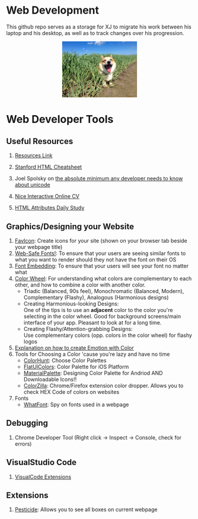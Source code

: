 # Web Development

This github repo serves as a storage for XJ to migrate his work between his laptop and his desktop, as well as to track changes over his progression.

<div id='corgi' align='center'>
    <img src="./images/cute doggo.jpg" alt="cute doggo" width=40%>   
</div>

<h1>Web Developer Tools</h1>
<h2>Useful Resources</h2>

1. <a href="https://www.appbrewery.co/p/web-development-course-resources/" alt="Resources to each Lesson" title="Resources to each Lesson">Resources Link</a>

2. <a href="https://web.stanford.edu/group/csp/cs21/htmlcheatsheet.pdf" alt="HTML Cheatsheet" title="Standford HTML Cheatsheet">Stanford HTML Cheatsheet</a>

3. Joel Spolsky on <a href="https://www.joelonsoftware.com/2003/10/08/the-absolute-minimum-every-software-developer-absolutely-positively-must-know-about-unicode-and-character-sets-no-excuses/" target="_blank">the absolute minimum any developer needs to know about unicode</a>

4. <a href="http://www.pascalvangemert.nl/#/profile">Nice Interactive Online CV</a>

5. <a href="https://devdocs.io">HTML Attributes Daily Study</a>

<h2>Graphics/Designing your Website</h2>
<ol>
    <li><a href="https://www.favicon.cc/">FavIcon</a>: Create icons for your site (shown on your browser tab beside your webpage title)</li>
    <li><a href='https://www.cssfontstack.com/'>Web-Safe Fonts!</a>: To ensure that your users are seeing similar fonts to what you want to render should they not have the font on their OS</li>
    <li><a href='https://fonts.google.com/'>Font Embedding</a>: To ensure that your users will see your font no matter what</li>
    <li><a href='https://www.canva.com/colors/color-wheel/'>Color Wheel</a>: For understanding what colors are complementary to each other, and how to combine a color with another color.
        <ul>
            <li>Triadic (Balanced, 90s feel), Monochromatic (Balanced, Modern), Complementary (Flashy), Analogous (Harmonious designs)</li>
            <li>Creating Harmonious-looking Designs: <br>One of the tips is to use an <strong>adjacent</strong> color to the color you're selecting in the color wheel.
            Good for background screens/main interface of your app. Pleasant to look at for a long time.</li>
            <li>Creating Flashy/Attention-grabbing Designs:<br>Use complementary colors (opp. colors in the color wheel) for flashy logos</li>
        </ul>
    <li><a href='https://uxplanet.org/create-emotion-with-color-in-ux-design-446a3766b085#.833er7ned'>Explanation on how to create Emotion with Color</a></li>
    </li>
    <li>Tools for Choosing a Color 'cause you're lazy and have no time 
        <ul>
            <li><a href='https://colorhunt.co/'>ColorHunt</a>: Choose Color Palettes</li>
            <li><a href='https://flatuicolors.com/'>FlatUIColors</a>: Color Palette for iOS Platform</li>
            <li><a href='https://www.materialpalette.com/'>MaterialPalette</a>: Designing Color Palette for Andriod AND Downloadable Icons!!</li>
            <li><a href='https://chrome.google.com/webstore/detail/colorzilla/bhlhnicpbhignbdhedgjhgdocnmhomnp/related'>ColorZilla</a>: Chrome/Firefox extension color dropper. Allows you to check HEX Code of colors on websites </li>
        </ul>
    </li>
    <li>Fonts
        <ul>
            <li><a href='https://uxplanet.org/create-emotion-with-color-in-ux-design-446a3766b085#.833er7ned'>WhatFont</a>: Spy on fonts used in a webpage</li>
        </ul>
    </li>
</ol>

<h2>Debugging</h2>

1. Chrome Developer Tool (Right click -> Inspect -> Console, check for errors)
<h2>VisualStudio Code</h2>
<ol>
    <li><a href="https://docs.google.com/document/d/1eltxPSyGRFjN0Bc2ClCTOQmj_5mDq_8Go5GnL25qt04/edit">VisualCode Extensions</a></li>
</ol>

<h2>Extensions</h2>
<ol>
    <li><a href="https://chrome.google.com/webstore/detail/pesticide-for-chrome/bblbgcheenepgnnajgfpiicnbbdmmooh">Pesticide</a>: Allows you to see all boxes on current webpage</li>
</ol>
